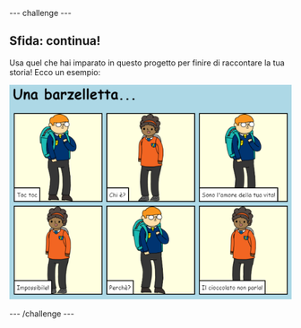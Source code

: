 \--- challenge \---

## Sfida: continua!

Usa quel che hai imparato in questo progetto per finire di raccontare la tua storia! Ecco un esempio:

![screenshot](images/story-final.png)

\--- /challenge \---